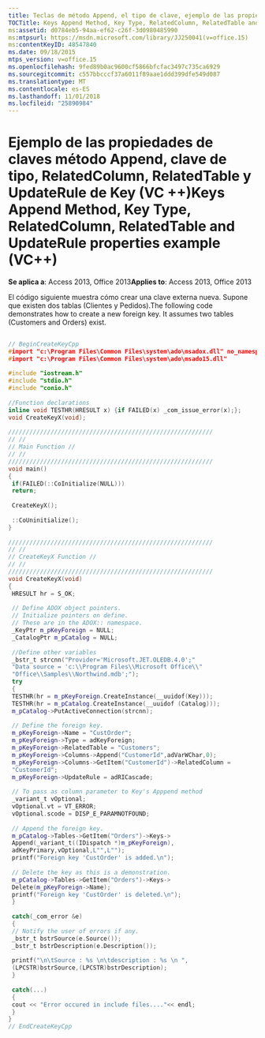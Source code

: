 ```yaml
---
title: Teclas de método Append, el tipo de clave, ejemplo de las propiedades RelatedColumn (VC ++)
TOCTitle: Keys Append Method, Key Type, RelatedColumn, RelatedTable and UpdateRule properties example (VC++)
ms:assetid: d0784eb5-94aa-ef62-c26f-3d0980485990
ms:mtpsurl: https://msdn.microsoft.com/library/JJ250041(v=office.15)
ms:contentKeyID: 48547840
ms.date: 09/18/2015
mtps_version: v=office.15
ms.openlocfilehash: 9fed89b0ac9600cf5866bfcfac3497c735ca6929
ms.sourcegitcommit: c557bbcccf37a6011f89aae1ddd399dfe549d087
ms.translationtype: MT
ms.contentlocale: es-ES
ms.lasthandoff: 11/01/2018
ms.locfileid: "25890984"
---
```

# <a name="keys-append-method-key-type-relatedcolumn-relatedtable-and-updaterule-properties-example-vc"></a><span data-ttu-id="881cd-102">Ejemplo de las propiedades de claves método Append, clave de tipo, RelatedColumn, RelatedTable y UpdateRule de Key (VC ++)</span><span class="sxs-lookup"><span data-stu-id="881cd-102">Keys Append Method, Key Type, RelatedColumn, RelatedTable and UpdateRule properties example (VC++)</span></span>


<span data-ttu-id="881cd-103">**Se aplica a**: Access 2013, Office 2013</span><span class="sxs-lookup"><span data-stu-id="881cd-103">**Applies to**: Access 2013, Office 2013</span></span>

<span data-ttu-id="881cd-p101">El código siguiente muestra cómo crear una clave externa nueva. Supone que existen dos tablas (Clientes y Pedidos).</span><span class="sxs-lookup"><span data-stu-id="881cd-p101">The following code demonstrates how to create a new foreign key. It assumes two tables (Customers and Orders) exist.</span></span>

```cpp 
 
// BeginCreateKeyCpp 
#import "c:\Program Files\Common Files\system\ado\msadox.dll" no_namespace 
#import "c:\Program Files\Common Files\system\ado\msado15.dll" 
 
#include "iostream.h" 
#include "stdio.h" 
#include "conio.h" 
 
//Function declarations 
inline void TESTHR(HRESULT x) {if FAILED(x) _com_issue_error(x);}; 
void CreateKeyX(void); 
 
////////////////////////////////////////////////////////// 
// // 
// Main Function // 
// // 
////////////////////////////////////////////////////////// 
void main() 
{ 
 if(FAILED(::CoInitialize(NULL))) 
 return; 
 
 CreateKeyX(); 
 
 ::CoUninitialize(); 
} 
 
////////////////////////////////////////////////////////// 
// // 
// CreateKeyX Function // 
// // 
////////////////////////////////////////////////////////// 
void CreateKeyX(void) 
{ 
 HRESULT hr = S_OK; 
 
 // Define ADOX object pointers. 
 // Initialize pointers on define. 
 // These are in the ADOX:: namespace. 
 _KeyPtr m_pKeyForeign = NULL; 
 _CatalogPtr m_pCatalog = NULL; 
 
 //Define other variables 
 _bstr_t strcnn("Provider='Microsoft.JET.OLEDB.4.0';" 
 "Data source = 'c:\\Program Files\\Microsoft Office\\" 
 "Office\\Samples\\Northwind.mdb';"); 
 try 
 { 
 TESTHR(hr = m_pKeyForeign.CreateInstance(__uuidof(Key))); 
 TESTHR(hr = m_pCatalog.CreateInstance(__uuidof (Catalog))); 
 m_pCatalog->PutActiveConnection(strcnn); 
 
 // Define the foreign key. 
 m_pKeyForeign->Name = "CustOrder"; 
 m_pKeyForeign->Type = adKeyForeign; 
 m_pKeyForeign->RelatedTable = "Customers"; 
 m_pKeyForeign->Columns->Append("CustomerId",adVarWChar,0); 
 m_pKeyForeign->Columns->GetItem("CustomerId")->RelatedColumn = 
 "CustomerId"; 
 m_pKeyForeign->UpdateRule = adRICascade; 
 
 // To pass as column parameter to Key's Apppend method 
 _variant_t vOptional; 
 vOptional.vt = VT_ERROR; 
 vOptional.scode = DISP_E_PARAMNOTFOUND; 
 
 // Append the foreign key. 
 m_pCatalog->Tables->GetItem("Orders")->Keys-> 
 Append(_variant_t((IDispatch *)m_pKeyForeign), 
 adKeyPrimary,vOptional,L"",L""); 
 printf("Foreign key 'CustOrder' is added.\n"); 
 
 // Delete the key as this is a demonstration. 
 m_pCatalog->Tables->GetItem("Orders")->Keys-> 
 Delete(m_pKeyForeign->Name); 
 printf("Foreign key 'CustOrder' is deleted.\n"); 
 } 
 
 catch(_com_error &e) 
 { 
 // Notify the user of errors if any. 
 _bstr_t bstrSource(e.Source()); 
 _bstr_t bstrDescription(e.Description()); 
 
 printf("\n\tSource : %s \n\tdescription : %s \n ", 
 (LPCSTR)bstrSource,(LPCSTR)bstrDescription); 
 } 
 
 catch(...) 
 { 
 cout << "Error occured in include files...."<< endl; 
 } 
} 
// EndCreateKeyCpp 
```

